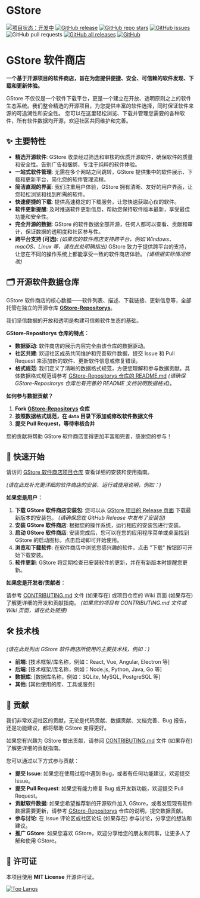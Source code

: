 # GStore
[![项目状态：开发中](https://img.shields.io/badge/项目状态-开发中-yellowgreen.svg)](https://github.com/sunO2/GStore)
[![GitHub release](https://img.shields.io/github/v/release/sunO2/GStore?style=flat&refresh=0)](https://github.com/sunO2/GStore/releases)
[![GitHub repo stars](https://img.shields.io/github/stars/sunO2/GStore?style=flat&refresh=0)](https://github.com/sunO2/GStore)
[![GitHub issues](https://img.shields.io/github/issues/sunO2/GStore?style=flat&refresh=0)](https://github.com/sunO2/GStore/issues)
![GitHub pull requests](https://img.shields.io/github/issues-pr/sunO2/GStore?style=flat&refresh=0)
[![GitHub all releases](https://img.shields.io/github/downloads/sunO2/GStore/total?style=flat&refresh=0)](https://github.com/sunO2/GStore/releases)
[![GitHub](https://img.shields.io/github/license/sunO2/GStore?style=flat&refresh=0)](https://github.com/sunO2/GStore?tab=GPL-3.0-1-ov-file)

# GStore 软件商店




**一个基于开源项目的软件商店，旨在为您提供便捷、安全、可信赖的软件发现、下载和更新体验。**

GStore  不仅仅是一个软件下载平台，更是一个建立在开放、透明原则之上的软件生态系统。我们整合精选的开源项目，为您提供丰富的软件选择，同时保证软件来源的可追溯性和安全性。 您可以在这里轻松浏览、下载并管理您需要的各种软件，所有软件数据均开源，欢迎社区共同维护和完善。

## ✨ 主要特性

* **精选开源软件**:  GStore 收录经过筛选和审核的优质开源软件，确保软件的质量和安全性。告别广告和捆绑，专注于纯粹的软件体验。
* **一站式软件管理**:  无需在多个网站之间跳转，GStore 提供集中的软件展示、下载和更新平台，简化您的软件管理流程。
* **简洁直观的界面**:  我们注重用户体验，GStore 拥有清晰、友好的用户界面，让您轻松浏览和找到所需的软件。
* **快速便捷的下载**:  提供高速稳定的下载服务，让您快速获取心仪的软件。
* **软件更新提醒**:  及时推送软件更新信息，帮助您保持软件版本最新，享受最佳功能和安全性。
* **完全开源的数据**:  GStore 的软件数据全部开源，任何人都可以查看、贡献和审计，保证数据的透明度和社区参与性。
* **跨平台支持 (可选)**:  *(如果您的软件商店支持跨平台，例如 Windows、macOS、Linux 等，请在此处明确指出)*  GStore  致力于提供跨平台的支持，让您在不同的操作系统上都能享受一致的软件商店体验。 *(请根据实际情况修改)*

## 🗂️ 开源软件数据仓库

GStore 软件商店的核心数据——软件列表、描述、下载链接、更新信息等，全部托管在独立的开源仓库 [**GStore-Repositorys**](https://github.com/sunO2/GStore-Repositorys)。

我们坚信数据的开放和透明是构建可信赖软件生态的基础。

**GStore-Repositorys 仓库的特点：**

* **数据驱动**:  软件商店的展示内容完全由该仓库的数据驱动。
* **社区共建**:  欢迎社区成员共同维护和完善软件数据，提交 Issue 和 Pull Request 来添加新的软件、更新软件信息或修复错误。
* **格式规范**:  我们定义了清晰的数据格式规范，方便您理解和参与数据贡献。具体数据格式规范请参考 [GStore-Repositorys 仓库的 README.md](https://github.com/sunO2/GStore-Repositorys/blob/main/README.md) *(请确保 GStore-Repositorys 仓库也有完善的 README 文档说明数据格式)*。

**如何参与数据贡献？**

1.  **Fork [GStore-Repositorys](https://github.com/sunO2/GStore-Repositorys) 仓库**
2.  **按照数据格式规范，在 `data` 目录下添加或修改软件数据文件**
3.  **提交 Pull Request，等待审核合并**

您的贡献将帮助 GStore 软件商店变得更加丰富和完善，感谢您的参与！

## 🚀 快速开始

请访问 [GStore 软件商店项目仓库](https://github.com/sunO2/GStore)  查看详细的安装和使用指南。

*(请在此处补充更详细的软件商店的安装、运行或使用说明，例如：)*

**如果您是用户：**

1.  **下载 GStore 软件商店安装包**:  您可以从 [GStore 项目的 Release 页面](https://github.com/sunO2/GStore/releases) 下载最新版本的安装包。 *(请确保您在 GitHub Release 中发布了安装包)*
2.  **安装 GStore 软件商店**:  根据您的操作系统，运行相应的安装包进行安装。
3.  **启动 GStore 软件商店**:  安装完成后，您可以在您的应用程序菜单或桌面找到 GStore 的启动图标，点击启动即可开始使用。
4.  **浏览和下载软件**:  在软件商店中浏览您感兴趣的软件，点击 "下载" 按钮即可开始下载安装。
5.  **软件更新**:  GStore 将定期检查已安装软件的更新，并在有新版本时提醒您更新。

**如果您是开发者/贡献者：**

请参考 [CONTRIBUTING.md](CONTRIBUTING.md) 文件 (如果存在) 或项目仓库的 Wiki 页面 (如果存在)  了解更详细的开发和贡献指南。 *(如果您的项目有 CONTRIBUTING.md 文件或 Wiki 页面，请在此处链接)*

## 🛠️ 技术栈

*(请在此处列出 GStore 软件商店所使用的主要技术栈，例如：)*

* **前端**:  [技术框架/库名称，例如：React, Vue, Angular, Electron 等]
* **后端**:  [技术框架/库名称，例如：Node.js, Python, Java, Go 等]
* **数据库**:  [数据库名称，例如：SQLite, MySQL, PostgreSQL 等]
* **其他**:  [其他使用的库、工具或服务]

## 🤝 贡献

我们非常欢迎社区的贡献，无论是代码贡献、数据贡献、文档完善、Bug 报告，还是功能建议，都将帮助 GStore 变得更好。

如果您有兴趣为 GStore 做出贡献，请参阅 [CONTRIBUTING.md](CONTRIBUTING.md) 文件 (如果存在)  了解更详细的贡献指南。

您可以通过以下方式参与贡献：

* **提交 Issue**:  如果您在使用过程中遇到 Bug，或者有任何功能建议，欢迎提交 Issue。
* **提交 Pull Request**:  如果您有能力修复 Bug 或开发新功能，欢迎提交 Pull Request。
* **贡献软件数据**:  如果您希望推荐新的开源软件加入 GStore，或者发现现有软件数据需要更新，请参考 [GStore-Repositorys](https://github.com/sunO2/GStore-Repositorys) 仓库的说明，提交数据贡献。
* **参与讨论**:  在 Issue 评论区或社区论坛 (如果存在) 参与讨论，分享您的想法和建议。
* **推广 GStore**:  如果您喜欢 GStore，欢迎分享给您的朋友和同事，让更多人了解和使用 GStore。

## 📜 许可证

本项目使用 **MIT License** 开源许可证。


[![Top Langs](https://github-readme-stats.vercel.app/api/top-langs/?username=sunO2&theme=shades-of-purple&layout=compact)](https://github.com/sunO2)
